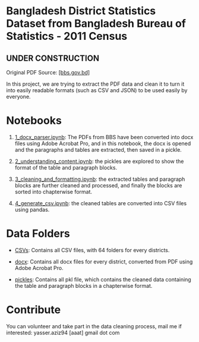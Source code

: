 # Bangladesh District Statistics Dataset from Bangladesh Bureau of Statistics - 2011 Census

## UNDER CONSTRUCTION

Original PDF Source: [[bbs.gov.bd]](http://www.bbs.gov.bd/site/page/2888a55d-d686-4736-bad0-54b70462afda/District-Statistics)

In this project, we are trying to extract the PDF data and clean it to turn it into easily readable formats (such as CSV and JSON) to be used easily by everyone.

# Notebooks

1. [1_docx_parser.ipynb](https://github.com/yasserius/bd_district_statistics_dataset/blob/main/1_docx_parser.ipynb): The PDFs from BBS have been converted into docx files using Adobe Acrobat Pro, and in this notebook, the docx is opened and the paragraphs and tables are extracted, then saved in a pickle.

2. [2_understanding_content.ipynb](https://github.com/yasserius/bd_district_statistics_dataset/blob/main/2_understanding_content.ipynb): the pickles are explored to show the format of the table and paragraph blocks.

3. [3_cleaning_and_formatting.ipynb](https://github.com/yasserius/bd_district_statistics_dataset/blob/main/3_cleaning_and_formatting.ipynb): the extracted tables and paragraph blocks are further cleaned and processed, and finally the blocks are sorted into chapterwise format.

4. [4_generate_csv.ipynb](https://github.com/yasserius/bd_district_statistics_dataset/blob/main/4_generate_csv.ipynb): the cleaned tables are converted into CSV files using pandas.

# Data Folders

- [CSVs](https://github.com/yasserius/bd_district_statistics_dataset/tree/main/CSVs): Contains all CSV files, with 64 folders for every districts.

- [docx](https://github.com/yasserius/bd_district_statistics_dataset/tree/main/docx): Contains all docx files for every district, converted from PDF using Adobe Acrobat Pro.

- [pickles](https://github.com/yasserius/bd_district_statistics_dataset/tree/main/pickles): Contains all pkl file, which contains the cleaned data containing the table and paragraph blocks in a chapterwise format.

# Contribute

You can volunteer and take part in the data cleaning process, mail me if interested: yasser.aziz94 [aaat] gmail dot com
